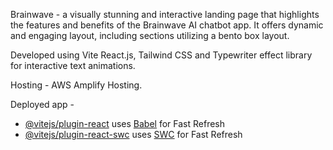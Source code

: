 Brainwave - a visually stunning and interactive landing page that highlights the features and benefits of the Brainwave AI chatbot app. It offers dynamic and engaging layout, including sections utilizing a bento box layout.

Developed using Vite React.js, Tailwind CSS and Typewriter effect library for interactive text animations.

Hosting - AWS Amplify Hosting.

Deployed app -

- [@vitejs/plugin-react](https://github.com/vitejs/vite-plugin-react/blob/main/packages/plugin-react/README.md) uses [Babel](https://babeljs.io/) for Fast Refresh
- [@vitejs/plugin-react-swc](https://github.com/vitejs/vite-plugin-react-swc) uses [SWC](https://swc.rs/) for Fast Refresh
